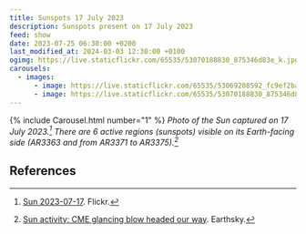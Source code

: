 ```yaml
---
title: Sunspots 17 July 2023
description: Sunspots present on 17 July 2023
feed: show
date: 2023-07-25 06:30:00 +0200
last_modified_at: 2024-03-03 12:30:00 +0100
ogimg: https://live.staticflickr.com/65535/53070188830_875346d83e_k.jpg
carousels:
  - images:
      - image: https://live.staticflickr.com/65535/53069208592_fc9ef2ba10_k.jpg
      - image: https://live.staticflickr.com/65535/53070188830_875346d83e_k.jpg
---
```


{% include Carousel.html number="1" %}
*Photo of the Sun captured on 17 July 2023.[^1] There are 6 active regions (sunspots) visible on its Earth-facing side (AR3363 and from AR3371 to AR3375).[^2]*

## References

[^1]: [Sun 2023-07-17](https://www.flickr.com/photos/edoardo_tosin/albums/72177720310019538). Flickr.
[^2]: [Sun activity: CME glancing blow headed our way](https://earthsky.org/sun/sun-activity-solar-flare-cme-aurora-updates/). Earthsky.
